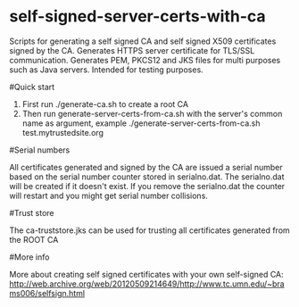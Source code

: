 # self-signed-server-certs-with-ca
Scripts for generating a self signed CA and self signed X509 certificates signed by the CA. Generates HTTPS server certificate for TLS/SSL communication. Generates PEM, PKCS12 and JKS files for multi purposes such as Java servers. Intended for testing purposes.

#Quick start

1. First run ./generate-ca.sh to create a root CA
2. Then run generate-server-certs-from-ca.sh with the server's common name as argument, example ./generate-server-certs-from-ca.sh test.mytrustedsite.org

#Serial numbers

All certificates generated and signed by the CA are issued a serial number based on the serial number counter stored in serialno.dat.
The serialno.dat will be created if it doesn't exist. 
If you remove the serialno.dat the counter will restart and you might get serial number collisions.

#Trust store

The ca-truststore.jks can be used for trusting all certificates generated from the ROOT CA

#More info

More about creating self signed certificates with your own self-signed CA: http://web.archive.org/web/20120509214649/http://www.tc.umn.edu/~brams006/selfsign.html

